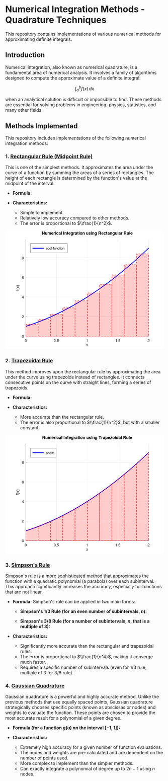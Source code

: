 # Numerical Integration Methods - Quadrature Techniques

This repository contains implementations of various numerical methods for approximating definite integrals.

## Introduction

Numerical integration, also known as numerical quadrature, is a fundamental area of numerical analysis. It involves a family of algorithms designed to compute the approximate value of a definite integral:

$$\int_{a}^{b} f(x) \,dx$$

when an analytical solution is difficult or impossible to find. These methods are essential for solving problems in engineering, physics, statistics, and many other fields.

## Methods Implemented

This repository includes implementations of the following numerical integration methods:

### 1\. [Rectangular Rule (Midpoint Rule)](./rectangular_rule/)

This is one of the simplest methods. It approximates the area under the curve of a function by summing the areas of a series of rectangles. The height of each rectangle is determined by the function's value at the midpoint of the interval.

  * **Formula:**

  * **Characteristics:**

      * Simple to implement.
      * Relatively low accuracy compared to other methods.
      * The error is proportional to $\\frac{1}{n^2}$.

![Rectangular Rule Example](./rectangular_rule/integration_plot.png)

### 2\. [Trapezoidal Rule](./trapezoidal_rule/)

This method improves upon the rectangular rule by approximating the area under the curve using trapezoids instead of rectangles. It connects consecutive points on the curve with straight lines, forming a series of trapezoids.

  * **Formula:**


  * **Characteristics:**

      * More accurate than the rectangular rule.
      * The error is also proportional to $\\frac{1}{n^2}$, but with a smaller constant.

![Trapezoidal Rule Example](./trapezoidal_rule/integration_plot.png)

### 3\. [Simpson's Rule](./simpsons_rule/)

Simpson's rule is a more sophisticated method that approximates the function with a quadratic polynomial (a parabola) over each subinterval. This approach significantly increases the accuracy, especially for functions that are not linear.

  * **Formula:**
    Simpson's rule can be applied in two main forms:

      * **Simpson's 1/3 Rule (for an even number of subintervals, $n$):**


      * **Simpson's 3/8 Rule (for a number of subintervals, $n$, that is a multiple of 3):**


  * **Characteristics:**

      * Significantly more accurate than the rectangular and trapezoidal rules.
      * The error is proportional to $\\frac{1}{n^4}$, making it converge much faster.
      * Requires a specific number of subintervals (even for 1/3 rule, multiple of 3 for 3/8 rule).

### 4\. [Gaussian Quadrature](./gaussian_quadrature/)

Gaussian quadrature is a powerful and highly accurate method. Unlike the previous methods that use equally spaced points, Gaussian quadrature strategically chooses specific points (known as abscissas or nodes) and weights to evaluate the function. These points are chosen to provide the most accurate result for a polynomial of a given degree.

  * **Formula (for a function $g(u)$ on the interval $[-1, 1]$):**


  * **Characteristics:**

      * Extremely high accuracy for a given number of function evaluations.
      * The nodes and weights are pre-calculated and are dependent on the number of points used.
      * More complex to implement than the simpler methods.
      * Can exactly integrate a polynomial of degree up to $2n-1$ using $n$ nodes.